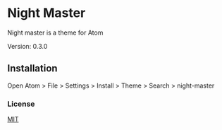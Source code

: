 # Night Master

Night master is a theme for Atom

Version: 0.3.0

## Installation

Open Atom > File > Settings > Install > Theme > Search > night-master

### License
[MIT](https://choosealicense.com/licenses/mit/)
